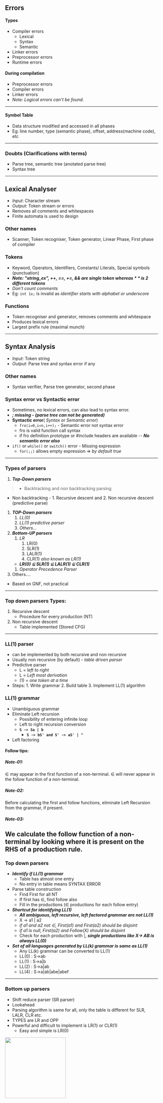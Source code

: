 ## Errors
#### Types
- Compiler errors
    - Lexical 
    - Syntax
    - Semantic
- Linker errors
- Preprocessor errors
- Runtime errors
#### During compilation
- Preprocessor errors
- Compiler errors
- Linker errors
- *Note: Logical errors can't be found.*
---
#### Symbol Table
- Data structure modified and accessed in all phases
- Eg: line number, type (semantic phase), offset, address(machine code), etc 
---
### Doubts (Clarifications with terms)
- Parse tree, semantic tree (anotated parse tree)
- Syntax tree

---
## Lexical Analyser
- *Input*: Character stream
- *Output*: Token stream or errors
- Removes all comments and whitespaces 
- Finite automata is used to design
### Other names
- Scanner, Token recogniser, Token generator, Linear Phase, First phase of compiler
### Tokens
- Keyword, Operators, Identifiers, Constants/ Literals, Special symbols (punctuation)
- ***Note: "string_ex", ++, ==, +=, && are single token whereas * * is 2 different tokens*** 
- *Don't count comments*
- Eg: `int 1x;` is invalid as *identifier starts with alphabet or underscore*
### Functions
- Token recogniser and generator, removes comments and whitespace
- Produces lexical errors 
- Largest prefix rule (maximal munch)
---
## Syntax Analysis
- *Input:* Token string
- *Output:* Parse tree and syntax error if any
### Other names
- Syntax verifier, Parse tree generator, second phase
### Syntax error vs Syntactic error
- Sometimes, no lexical errors, can also lead to syntax error. 
- ***; missing - (parse tree can not be generated)*** 
- **Syntactic error**( *Syntax or Semantic error*)
    - `fro(i=0,i<n,i++);` - Semantic error not syntax error
    - fro is valid function call syntax 
    - if fro definition prototype or #include headers are available -- ***No semantic error also*** 
- `if()` or `while()` or `switch()`  error - Missing expression
    - `for(;;)` allows empty expression => *by default true* 
---
### Types of parsers

1. ***Top-Down parsers***
>- Backtracking and non backtracking parsing
- Non backtracking - 1. Recursive descent and 2. Non recursive descent (predictive parse)
1. ***TOP-Down parsers*** 
    1. *LL(0)*
    1. *LL(1)*  *predictive parser*
    1. *Others...*
1. ***Bottom-UP parsers***
    1. *LR* 
        1. LR(0)
        1. SLR(1)
        1. LALR(1)
        1. CLR(1) *also known as LR(1)*
    - ***LR(0) ⊆ SLR(1) ⊆ LALR(1) ⊆ CLR(1)*** 
    1. *Operator Precedence Parser*
1. Others....
- Based on GNF, not practical
---
### Top down parsers Types:
1. Recursive descent 
    - Procedure for every production (NT)
1. Non recursive descent
    - Table implemented (Stored CFG)
---
### LL(1) parser
- can be implemented by both recursive and non recursive
- Usually non recursive (by default) - *table driven parser*
- Predictive parser
    - L = *left to right*
    - L = *Left most derivation*
    - (1) = *one token at a time*
- Steps: 1. Write grammar 2. Build table 3. Implement LL(1) algorithm
### LL(1) grammar
- Unambiguous grammar
- Eliminate Left recursion
    - Possibility of entering infinite loop
    - Left to right recursion conversion
    - **`S -> Sa | b `**
        - **`S -> bS' and S' -> aS' | ^ `**
- Left factoring
#### Follow tips:
##### Note-01:
∈ may appear in the first function of a non-terminal.
∈ will never appear in the follow function of a non-terminal.
##### Note-02:
Before calculating the first and follow functions, eliminate Left Recursion from the grammar, if present.
##### Note-03:
We calculate the follow function of a non-terminal by looking where it is present on the RHS of a production rule.
---
### Top down parsers
- ***Identify if LL(1) grammar*** 
    - Table has atmost one entry
    - No entry in table means SYNTAX ERROR
- Parse table construction
    - Find First for all NT
    - If first has ∈, find follow also
    - Fill in the productions (∈ productions for each follow entry)
- ***Shortcut for identifying LL(1)*** 
    - ***All ambiguous, left recursive, left factored grammar are not LL(1)*** 
    - X -> a1 | a2 
    - *if a1 and a2 not ∈, First(a1) and First(a2) should be disjoint*
    - *if a1 is null, First(a2) and Follow(X) should be disjoint*
    - Check for each production with |, ***single productions like X-> AB is always LL(0)*** 
- ***Set of all languages generated by LL(k) grammar is same as LL(1)***
    - Any LL(k) grammar can be converted to LL(1)
    - LL(0) : S->ab
    - LL(1) : S->a|b
    - LL(2) : S->a|ab
    - LL(4) : S->a|ab|abe|abef
---
### Bottom up parsers
- Shift reduce parser (SR parser)
- Lookahead 
- Parsing algorithm is same for all, only the table is different for SLR, LALR, CLR etc.
- TYPES are LR and OPP
- Powerful and difficult to implement is LR(1) or CLR(1)
    - Easy and simple is LR(0)
<img src="https://user-images.githubusercontent.com/43994542/106783213-09ff5c80-6671-11eb-9537-2b38b904e65e.png" height=200>


